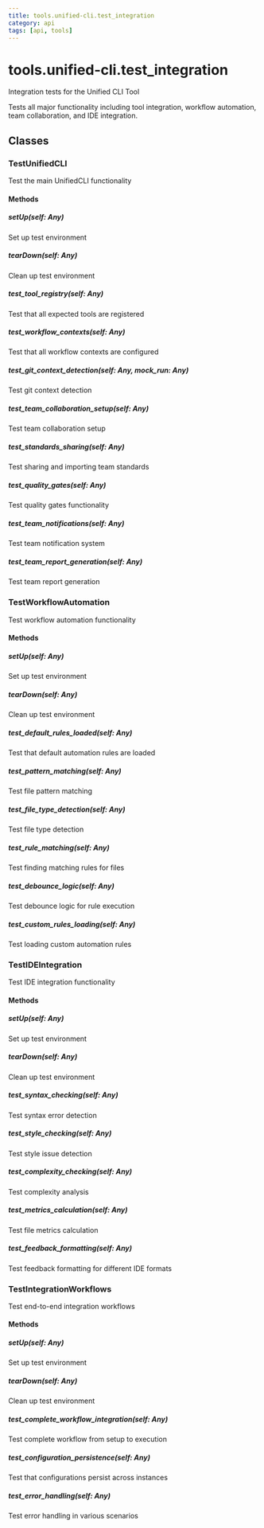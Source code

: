 ```yaml
---
title: tools.unified-cli.test_integration
category: api
tags: [api, tools]
---
```


# tools.unified-cli.test_integration

Integration tests for the Unified CLI Tool

Tests all major functionality including tool integration,
workflow automation, team collaboration, and IDE integration.

## Classes

### TestUnifiedCLI

Test the main UnifiedCLI functionality

#### Methods

##### setUp(self: Any)

Set up test environment

##### tearDown(self: Any)

Clean up test environment

##### test_tool_registry(self: Any)

Test that all expected tools are registered

##### test_workflow_contexts(self: Any)

Test that all workflow contexts are configured

##### test_git_context_detection(self: Any, mock_run: Any)

Test git context detection

##### test_team_collaboration_setup(self: Any)

Test team collaboration setup

##### test_standards_sharing(self: Any)

Test sharing and importing team standards

##### test_quality_gates(self: Any)

Test quality gates functionality

##### test_team_notifications(self: Any)

Test team notification system

##### test_team_report_generation(self: Any)

Test team report generation

### TestWorkflowAutomation

Test workflow automation functionality

#### Methods

##### setUp(self: Any)

Set up test environment

##### tearDown(self: Any)

Clean up test environment

##### test_default_rules_loaded(self: Any)

Test that default automation rules are loaded

##### test_pattern_matching(self: Any)

Test file pattern matching

##### test_file_type_detection(self: Any)

Test file type detection

##### test_rule_matching(self: Any)

Test finding matching rules for files

##### test_debounce_logic(self: Any)

Test debounce logic for rule execution

##### test_custom_rules_loading(self: Any)

Test loading custom automation rules

### TestIDEIntegration

Test IDE integration functionality

#### Methods

##### setUp(self: Any)

Set up test environment

##### tearDown(self: Any)

Clean up test environment

##### test_syntax_checking(self: Any)

Test syntax error detection

##### test_style_checking(self: Any)

Test style issue detection

##### test_complexity_checking(self: Any)

Test complexity analysis

##### test_metrics_calculation(self: Any)

Test file metrics calculation

##### test_feedback_formatting(self: Any)

Test feedback formatting for different IDE formats

### TestIntegrationWorkflows

Test end-to-end integration workflows

#### Methods

##### setUp(self: Any)

Set up test environment

##### tearDown(self: Any)

Clean up test environment

##### test_complete_workflow_integration(self: Any)

Test complete workflow from setup to execution

##### test_configuration_persistence(self: Any)

Test that configurations persist across instances

##### test_error_handling(self: Any)

Test error handling in various scenarios

